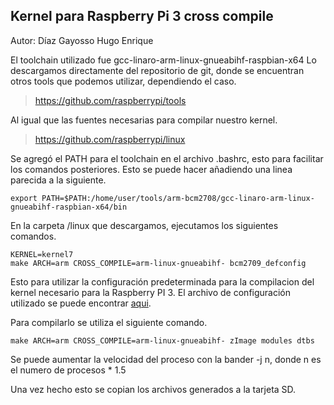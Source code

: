 Kernel para Raspberry Pi 3 cross compile
-

Autor: Díaz Gayosso Hugo Enrique 

El toolchain utilizado fue gcc-linaro-arm-linux-gnueabihf-raspbian-x64
Lo descargamos directamente del repositorio de git, donde se encuentran otros tools que podemos utilizar, dependiendo el caso. 
>https://github.com/raspberrypi/tools

Al igual que las fuentes necesarias para compilar nuestro kernel. 
>https://github.com/raspberrypi/linux

Se agregó el PATH para el toolchain en el archivo .bashrc, esto para facilitar los comandos posteriores.
Esto se puede hacer añadiendo una linea parecida a la siguiente.
```
export PATH=$PATH:/home/user/tools/arm-bcm2708/gcc-linaro-arm-linux-gnueabihf-raspbian-x64/bin
```

En la carpeta /linux que descargamos, ejecutamos los siguientes comandos. 
```
KERNEL=kernel7
make ARCH=arm CROSS_COMPILE=arm-linux-gnueabihf- bcm2709_defconfig
```
Esto para utilizar la configuración predeterminada para la compilacion del kernel necesario para la Raspberry PI 3. El archivo de configuración utilizado se puede encontrar [aqui](https://github.com/kroswer/Kernel-Space/blob/master/bcm2709_defconfig).

Para compilarlo se utiliza el siguiente comando. 
```
make ARCH=arm CROSS_COMPILE=arm-linux-gnueabihf- zImage modules dtbs
```
Se puede aumentar la velocidad del proceso con la bander -j n, donde n es el numero de procesos * 1.5

Una vez hecho esto se copian los archivos generados a la tarjeta SD.
